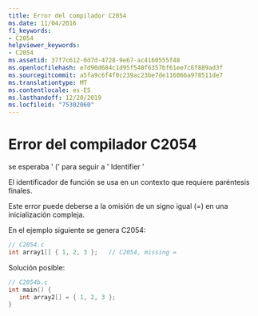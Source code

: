 ```yaml
---
title: Error del compilador C2054
ms.date: 11/04/2016
f1_keywords:
- C2054
helpviewer_keywords:
- C2054
ms.assetid: 37f7c612-0d7d-4728-9e67-ac4160555f48
ms.openlocfilehash: e7d90d684c1d95f540f6357bf61ee7c6f889ad3f
ms.sourcegitcommit: a5fa9c6f4f0c239ac23be7de116066a978511de7
ms.translationtype: MT
ms.contentlocale: es-ES
ms.lasthandoff: 12/20/2019
ms.locfileid: "75302060"
---
```

# <a name="compiler-error-c2054"></a>Error del compilador C2054

se esperaba ' (' para seguir a ' Identifier '

El identificador de función se usa en un contexto que requiere paréntesis finales.

Este error puede deberse a la omisión de un signo igual (=) en una inicialización compleja.

En el ejemplo siguiente se genera C2054:

```c
// C2054.c
int array1[] { 1, 2, 3 };   // C2054, missing =
```

Solución posible:

```c
// C2054b.c
int main() {
   int array2[] = { 1, 2, 3 };
}
```
